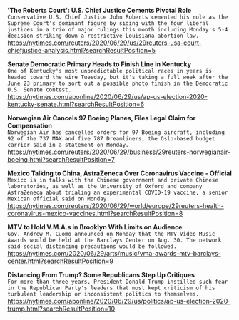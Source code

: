 **'The Roberts Court': U.S. Chief Justice Cements Pivotal Role**\
`Conservative U.S. Chief Justice John Roberts cemented his role as the Supreme Court's dominant figure by siding with the four liberal justices in a trio of major rulings this month including Monday's 5-4 decision striking down a restrictive Louisiana abortion law.`\
https://nytimes.com/reuters/2020/06/29/us/29reuters-usa-court-chiefjustice-analysis.html?searchResultPosition=5

**Senate Democratic Primary Heads to Finish Line in Kentucky**\
`One of Kentucky's most unpredictable political races in years is headed toward the wire Tuesday, but it's taking a full week after the June 23 primary to sort out a possible photo finish in the Democratic U.S. Senate contest.`\
https://nytimes.com/aponline/2020/06/29/us/ap-us-election-2020-kentucky-senate.html?searchResultPosition=6

**Norwegian Air Cancels 97 Boeing Planes, Files Legal Claim for Compensation**\
`Norwegian Air has cancelled orders for 97 Boeing aircraft, including 92 of the 737 MAX and five 787 Dreamliners, the Oslo-based budget carrier said in a statement on Monday.    `\
https://nytimes.com/reuters/2020/06/29/business/29reuters-norwegianair-boeing.html?searchResultPosition=7

**Mexico Talking to China, AstraZeneca Over Coronavirus Vaccine - Official**\
`Mexico is in talks with the Chinese government and private Chinese laboratories, as well as the University of Oxford and company AstraZeneca about trialing an experimental COVID-19 vaccine, a senior Mexican official said on Monday.`\
https://nytimes.com/reuters/2020/06/29/world/europe/29reuters-health-coronavirus-mexico-vaccines.html?searchResultPosition=8

**MTV to Hold V.M.A.s in Brooklyn With Limits on Audience**\
`Gov. Andrew M. Cuomo announced on Monday that the MTV Video Music Awards would be held at the Barclays Center on Aug. 30. The network said social distancing precautions would be followed.`\
https://nytimes.com/2020/06/29/arts/music/vma-awards-mtv-barclays-center.html?searchResultPosition=9

**Distancing From Trump? Some Republicans Step Up Critiques**\
`For more than three years, President Donald Trump instilled such fear in the Republican Party's leaders that most kept criticism of his turbulent leadership or inconsistent politics to themselves. `\
https://nytimes.com/aponline/2020/06/29/us/politics/ap-us-election-2020-trump.html?searchResultPosition=10

